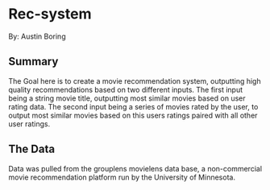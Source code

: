 # Rec-system
By: Austin Boring

## Summary
The Goal here is to create a movie recommendation system, outputting high quality recommendations based on two different inputs. The first input being a string movie title, outputting most similar movies based on user rating data. The second input being a series of movies rated by the user, to output most similar movies based on this users ratings paired with all other user ratings. 

## The Data 
Data was pulled from the grouplens movielens data base, a non-commercial movie recommendation platform run by the University of Minnesota. 
